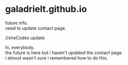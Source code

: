 # galadrielt.github.io
future info.  
need to update contact page.


//sheCodes update

hi, everybody.   
the future is here but i haven't updated the contact page.   
i almost wasn't sure i remembered how to do this. 


